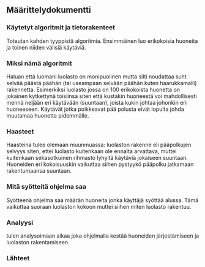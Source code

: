 ## Määrittelydokumentti

### Käytetyt algoritmit ja tietorakenteet
Toteutan kahden tyyppistä algoritmia. Ensimmäinen luo erikokoisia huoneita ja toinen niiden välisiä käytäviä.

### Miksi nämä algoritmit
Haluan että luomani luolasto on monipuolinen mutta silti noudattaa suht selvää päästä päähän (tai useampaan selvään päähän kuten haarukkamalli) rakennetta.
Esimerkiksi luolasto jossa on 100 erikokoista huonetta on jokainen kytkettynä toisiinsa siten että kustakin huoneestä voi mahdollisesti mennä neljään eri käytävään (suuntaan), joista kukin johtaa johonkin eri huoneeseen.
Käytävät jotka poikkeavat pää polusta eivät lopulta johda muutamaa huonetta pidemmälle.

### Haasteet
Haasteina tulee olemaan muunmuassa: luolaston rakenne eli pääpolkujen selvyys siten, ettei luolasto kuitenkaan ole ennalta arvattava, muttei kuitenkaan sekasotkuinen rihmasto lyhyitä käytäviä jokaiseen suuntaan.
Huoneiden eri kokoisuuskin vaikuttaa siihen pystyykö pääpolku jatkamaan rakentumaansa suuntaan.

### Mitä syötteitä ohjelma saa
Syötteenä ohjelma saa määrän huoneita jonka käyttäjä syöttää alussa. Tämä vaikuttaa suoraan luolaston kokoon muttei siihen miten luolasto rakentuu.

### Analyysi
tulen analysoimaan aikaa joka ohjelmalla kestää huoneiden järjestämiseen ja luolaston rakentamiseen.

### Lähteet
